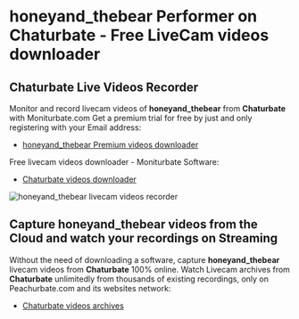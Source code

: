 # honeyand_thebear Performer on Chaturbate - Free LiveCam videos downloader

## Chaturbate Live Videos Recorder

Monitor and record livecam videos of **honeyand_thebear** from **Chaturbate** with Moniturbate.com
Get a premium trial for free by just and only registering with your Email address:
* [honeyand_thebear Premium videos downloader](https://moniturbate.com/request-demo-licence-key.html)

Free livecam videos downloader - Moniturbate Software:
* [Chaturbate videos downloader](https://moniturbate.com/moniturbate-download-software.html)

![honeyand_thebear livecam videos recorder](https://peachurnet.com/templates/moniturbate-software.png)


## Capture honeyand_thebear videos from the Cloud and watch your recordings on Streaming

Without the need of downloading a software, capture **honeyand_thebear** livecam videos from **Chaturbate** 100% online.
Watch Livecam archives from **Chaturbate** unlimitedly from thousands of existing recordings, only on Peachurbate.com and its websites network:
* [Chaturbate videos archives](https://peachurnet.com/)